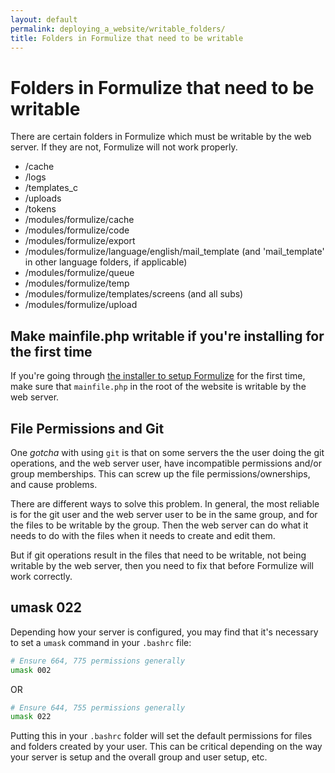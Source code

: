 ```yaml
---
layout: default
permalink: deploying_a_website/writable_folders/
title: Folders in Formulize that need to be writable
---
```


# Folders in Formulize that need to be writable

There are certain folders in Formulize which must be writable by the web server. If they are not, Formulize will not work properly.

- /cache
- /logs
- /templates_c
- /uploads
- /tokens
- /modules/formulize/cache
- /modules/formulize/code
- /modules/formulize/export
- /modules/formulize/language/english/mail_template (and 'mail_template' in other language folders, if applicable)
- /modules/formulize/queue
- /modules/formulize/temp
- /modules/formulize/templates/screens (and all subs)
- /modules/formulize/upload

## Make mainfile.php writable if you're installing for the first time

If you're going through [the installer to setup Formulize](../installing_formulize) for the first time, make sure that ```mainfile.php``` in the root of the website is writable by the web server.

## File Permissions and Git

One _gotcha_ with using ```git``` is that on some servers the the user doing the git operations, and the web server user, have incompatible permissions and/or group memberships. This can screw up the file permissions/ownerships, and cause problems.

There are different ways to solve this problem. In general, the most reliable is for the git user and the web server user to be in the same group, and for the files to be writable by the group. Then the web server can do what it needs to do with the files when it needs to create and edit them.

But if git operations result in the files that need to be writable, not being writable by the web server, then you need to fix that before Formulize will work correctly.

## umask 022

Depending how your server is configured, you may find that it's necessary to set a ```umask``` command in your ```.bashrc``` file:

```bash
# Ensure 664, 775 permissions generally
umask 002
```
OR
```bash
# Ensure 644, 755 permissions generally
umask 022
```

Putting this in your ```.bashrc``` folder will set the default permissions for files and folders created by your user. This can be critical depending on the way your server is setup and the overall group and user setup, etc.



